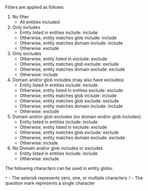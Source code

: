 Filters are applied as follows:

1. No filter
    - All entities included
2. Only includes
    - Entity listed in entities include: include
    - Otherwise, entity matches glob include: include     
    - Otherwise, entity matches domain include: include
    - Otherwise: exclude
3. Only excludes
    - Otherwise, entity listed in exclude: exclude
    - Otherwise, entity matches glob exclude: exclude     
    - Otherwise, entity matches domain exclude: exclude     
    - Otherwise: include
4. Domain and/or glob includes (may also have excludes)
    - Entity listed in entities include: include
    - Otherwise, entity listed in entities exclude: exclude
    - Otherwise, entity matches glob include: include     
    - Otherwise, entity matches glob exclude: exclude     
    - Otherwise, entity matches domain include: include
    - Otherwise: exclude
5. Domain and/or glob excludes (no domain and/or glob includes)
    - Entity listed in entities include: include
    - Otherwise, entity listed in exclude: exclude
    - Otherwise, entity matches glob exclude: exclude     
    - Otherwise, entity matches domain exclude: exclude     
    - Otherwise: include
6. No Domain and/or glob includes or excludes
    - Entity listed in entities include: include
    - Otherwise: exclude

The following characters can be used in entity globs:

`*` - The asterisk represents zero, one, or multiple characters
`?` - The question mark represents a single character
